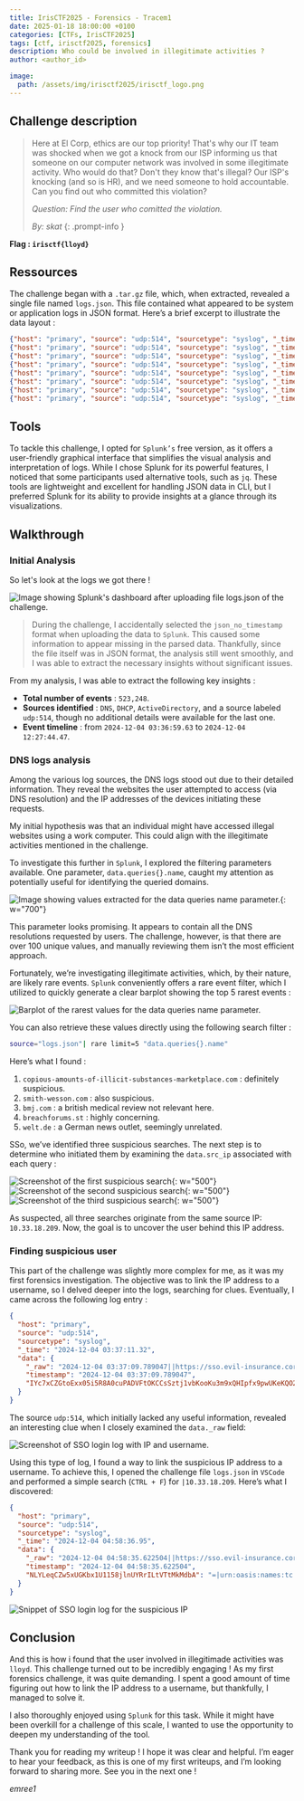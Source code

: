 ```yaml
---
title: IrisCTF2025 - Forensics - Tracem1
date: 2025-01-18 18:00:00 +0100
categories: [CTFs, IrisCTF2025]
tags: [ctf, irisctf2025, forensics]
description: Who could be involved in illegitimate activities ?
author: <author_id>

image:
  path: /assets/img/irisctf2025/irisctf_logo.png
---
```


## Challenge description 

> Here at El Corp, ethics are our top priority! That's why our IT team was shocked when we got a knock from our ISP informing us that someone on our computer network was involved in some illegitimate activity. Who would do that? Don't they know that's illegal?
> Our ISP's knocking (and so is HR), and we need someone to hold accountable. Can you find out who committed this violation?
>  
> *Question: Find the user who comitted the violation.*
>  
> *By: skat*
{: .prompt-info }

**Flag : `irisctf{lloyd}`**

## Ressources

The challenge began with a `.tar.gz` file, which, when extracted, revealed a single file named `logs.json`. This file contained what appeared to be system or application logs in JSON format. Here’s a brief excerpt to illustrate the data layout :

```json
{"host": "primary", "source": "udp:514", "sourcetype": "syslog", "_time": "2024-12-04 03:37:00.26", "data": {"_raw": "2024-12-04 03:36:59.354785 net-ctrl2 dot1x-proc:1[4409]: <522275> <4409> <WARN> <net-ctrl2 10.35.0.3> User Authentication failed. username=1021321863 ip=0.0.0.0 usermac=ed:d9:44:6c:af:44 authmethod=802.1x servername=cppm01-RADIUS serverip=10.35.0.3 apname=B2-W2 bssid=F4:2E:7F:A7:9B:CD", "timestamp": "2024-12-04 03:36:59.354785", "username": "1021321863", "ip": "0.0.0.0", "usermac": "ed:d9:44:6c:af:44", "authmethod": "802.1x", "servername": "cppm01-RADIUS", "serverip": "10.35.0.3", "apname": "B2-W2", "bssid": "F4:2E:7F:A7:9B:CD"}}
{"host": "primary", "source": "udp:514", "sourcetype": "syslog", "_time": "2024-12-04 03:37:00.54", "data": {"_raw": "2024-12-04 03:36:59.361281 net-ctrl2 dot1x-proc:1[4407]: <522311> <4407> <INFO> <net-ctrl2 10.33.0.3> User Authentication success. username=1021322040 ip=0.0.0.0 usermac=da:5e:26:6b:de:47 authmethod=802.1x servername=cppm01-RADIUS serverip=10.33.0.3 apname=B2-W0 bssid=F4:2E:7F:51:BE:FE", "timestamp": "2024-12-04 03:36:59.361281", "username": "1021322040", "ip": "0.0.0.0", "usermac": "da:5e:26:6b:de:47", "authmethod": "802.1x", "servername": "cppm01-RADIUS", "serverip": "10.33.0.3", "apname": "B2-W0", "bssid": "F4:2E:7F:51:BE:FE"}}
{"host": "primary", "source": "udp:514", "sourcetype": "syslog", "_time": "2024-12-04 03:36:59.86", "data": {"_raw": "2024-12-04 03:36:59.361860 net-ctrl1 dot1x-proc:1[4407]: <522311> <4407> <INFO> <net-ctrl1 10.19.0.3> User Authentication success. username=1021322028 ip=0.0.0.0 usermac=b3:50:21:9d:39:1c authmethod=802.1x servername=cppm01-RADIUS serverip=10.19.0.3 apname=B1-W2 bssid=F4:2E:7F:DC:2A:DE", "timestamp": "2024-12-04 03:36:59.361860", "username": "1021322028", "ip": "0.0.0.0", "usermac": "b3:50:21:9d:39:1c", "authmethod": "802.1x", "servername": "cppm01-RADIUS", "serverip": "10.19.0.3", "apname": "B1-W2", "bssid": "F4:2E:7F:DC:2A:DE"}}
{"host": "primary", "source": "udp:514", "sourcetype": "syslog", "_time": "2024-12-04 03:37:00.00", "data": {"_raw": "2024-12-04 03:36:59.361862 net-ctrl2 dot1x-proc:1[4407]: <522311> <4407> <INFO> <net-ctrl2 10.35.0.3> User Authentication success. username=1021322129 ip=0.0.0.0 usermac=20:56:89:fe:21:4f authmethod=802.1x servername=cppm01-RADIUS serverip=10.35.0.3 apname=B2-W0 bssid=F4:2E:7F:51:BE:FE", "timestamp": "2024-12-04 03:36:59.361862", "username": "1021322129", "ip": "0.0.0.0", "usermac": "20:56:89:fe:21:4f", "authmethod": "802.1x", "servername": "cppm01-RADIUS", "serverip": "10.35.0.3", "apname": "B2-W0", "bssid": "F4:2E:7F:51:BE:FE"}}
{"host": "primary", "source": "udp:514", "sourcetype": "syslog", "_time": "2024-12-04 03:37:01.03", "data": {"_raw": "2024-12-04 03:36:59.362029 net-ctrl1 dot1x-proc:1[4407]: <522311> <4407> <INFO> <net-ctrl1 10.19.0.3> User Authentication success. username=1021321507 ip=0.0.0.0 usermac=7f:44:3d:a7:49:7c authmethod=802.1x servername=cppm01-RADIUS serverip=10.19.0.3 apname=B1-W2 bssid=F4:2E:7F:DC:2A:DE", "timestamp": "2024-12-04 03:36:59.362029", "username": "1021321507", "ip": "0.0.0.0", "usermac": "7f:44:3d:a7:49:7c", "authmethod": "802.1x", "servername": "cppm01-RADIUS", "serverip": "10.19.0.3", "apname": "B1-W2", "bssid": "F4:2E:7F:DC:2A:DE"}}
{"host": "primary", "source": "udp:514", "sourcetype": "syslog", "_time": "2024-12-04 03:37:00.61", "data": {"_raw": "2024-12-04 03:36:59.365003 net-ctrl4 dot1x-proc:1[4409]: <522275> <4409> <WARN> <net-ctrl4 10.67.0.3> User Authentication failed. username=1021321880 ip=0.0.0.0 usermac=f:81:c3:98:7:9e authmethod=802.1x servername=cppm01-RADIUS serverip=10.67.0.3 apname=B4-W1 bssid=F4:2E:7F:9C:CC:EA", "timestamp": "2024-12-04 03:36:59.365003", "username": "1021321880", "ip": "0.0.0.0", "usermac": "f:81:c3:98:7:9e", "authmethod": "802.1x", "servername": "cppm01-RADIUS", "serverip": "10.67.0.3", "apname": "B4-W1", "bssid": "F4:2E:7F:9C:CC:EA"}}
{"host": "primary", "source": "udp:514", "sourcetype": "syslog", "_time": "2024-12-04 03:37:00.65", "data": {"_raw": "2024-12-04 03:36:59.373456 net-ctrl3 dot1x-proc:1[4409]: <522275> <4409> <WARN> <net-ctrl3 10.49.0.3> User Authentication failed. username=1021321461 ip=0.0.0.0 usermac=59:ff:24:dc:c4:2b authmethod=802.1x servername=cppm01-RADIUS serverip=10.49.0.3 apname=B3-W0 bssid=F4:2E:7F:A3:0B:78", "timestamp": "2024-12-04 03:36:59.373456", "username": "1021321461", "ip": "0.0.0.0", "usermac": "59:ff:24:dc:c4:2b", "authmethod": "802.1x", "servername": "cppm01-RADIUS", "serverip": "10.49.0.3", "apname": "B3-W0", "bssid": "F4:2E:7F:A3:0B:78"}}
{"host": "primary", "source": "udp:514", "sourcetype": "syslog", "_time": "2024-12-04 03:37:00.58", "data": {"_raw": "2024-12-04 03:36:59.381512 net-ctrl3 dot1x-proc:1[4407]: <522311> <4407> <INFO> <net-ctrl3 10.49.0.3> User Authentication success. username=1021321159 ip=0.0.0.0 usermac=8b:cd:c:15:4b:be authmethod=802.1x servername=cppm01-RADIUS serverip=10.49.0.3 apname=B3-W3 bssid=F4:2E:7F:DA:AE:69", "timestamp": "2024-12-04 03:36:59.381512", "username": "1021321159", "ip": "0.0.0.0", "usermac": "8b:cd:c:15:4b:be", "authmethod": "802.1x", "servername": "cppm01-RADIUS", "serverip": "10.49.0.3", "apname": "B3-W3", "bssid": "F4:2E:7F:DA:AE:69"}}
```

## Tools 

To tackle this challenge, I opted for `Splunk’s` free version, as it offers a user-friendly graphical interface that simplifies the visual analysis and interpretation of logs. While I chose Splunk for its powerful features, I noticed that some participants used alternative tools, such as `jq`. These tools are lightweight and excellent for handling JSON data in CLI, but I preferred Splunk for its ability to provide insights at a glance through its visualizations.

## Walkthrough

### Initial Analysis 

So let's look at the logs we got there !

![Image showing Splunk's dashboard after uploading file logs.json of the challenge.](/assets/img/irisctf2025/forensics/tracem1/first_analysis.png)
> During the challenge, I accidentally selected the `json_no_timestamp` format when uploading the data to `Splunk`. This caused some information to appear missing in the parsed data. Thankfully, since the file itself was in JSON format, the analysis still went smoothly, and I was able to extract the necessary insights without significant issues.

From my analysis, I was able to extract the following key insights : 
- **Total number of events** : `523,248`.
- **Sources identified** : `DNS`, `DHCP`, `ActiveDirectory`, and a source labeled  `udp:514`, though no additional details were available for the last one.
- **Event timeline** : from `2024-12-04 03:36:59.63` to `2024-12-04 12:27:44.47`.

### DNS logs analysis

Among the various log sources, the DNS logs stood out due to their detailed information. They reveal the websites the user attempted to access (via DNS resolution) and the IP addresses of the devices initiating these requests.

My initial hypothesis was that an individual might have accessed illegal websites using a work computer. This could align with the illegitimate activities mentioned in the challenge.

To investigate this further in `Splunk`, I explored the filtering parameters available. One parameter, `data.queries{}.name`, caught my attention as potentially useful for identifying the queried domains.

![Image showing values extracted for the data queries name parameter.](/assets/img/irisctf2025/forensics/tracem1/data_queries_name_parameter.png){: w="700"}

This parameter looks promising. It appears to contain all the DNS resolutions requested by users. The challenge, however, is that there are over 100 unique values, and manually reviewing them isn’t the most efficient approach.

Fortunately, we’re investigating illegitimate activities, which, by their nature, are likely rare events. `Splunk` conveniently offers a rare event filter, which I utilized to quickly generate a clear barplot showing the top 5 rarest events :

![Barplot of the rarest values for the data queries name parameter.](/assets/img/irisctf2025/forensics/tracem1/rare_events_barplot.png)

You can also retrieve these values directly using the following search filter :

```bash 
source="logs.json"| rare limit=5 "data.queries{}.name"
```

Here’s what I found : 
1. `copious-amounts-of-illicit-substances-marketplace.com` : definitely  suspicious.
2. `smith-wesson.com` : also suspicious.
3. `bmj.com` : a british medical review not relevant here.
4. `breachforums.st` : highly concerning.
5. `welt.de` : a German news outlet, seemingly unrelated.

SSo, we’ve identified three suspicious searches. The next step is to determine who initiated them by examining the `data.src_ip` associated with each query : 

![Screenshot of the first suspicious search](/assets/img/irisctf2025/forensics/tracem1/suspicious_search_log1.png){: w="500"}
![Screenshot of the second suspicious search](/assets/img/irisctf2025/forensics/tracem1/suspicious_search_log2.png){: w="500"}
![Screenshot of the third suspicious search](/assets/img/irisctf2025/forensics/tracem1/suspicious_search_log3.png){: w="500"}

As suspected, all three searches originate from the same source IP: `10.33.18.209`. Now, the goal is to uncover the user behind this IP address.

### Finding suspicious user

This part of the challenge was slightly more complex for me, as it was my first forensics investigation. The objective was to link the IP address to a username, so I delved deeper into the logs, searching for clues. Eventually, I came across the following log entry : 

```json
{
  "host": "primary",
  "source": "udp:514",
  "sourcetype": "syslog",
  "_time": "2024-12-04 03:37:11.32",
  "data": {
    "_raw": "2024-12-04 03:37:09.789047||https://sso.evil-insurance.corp/idp/profile/SAML2/Redirect/SSO|/idp/profile/SAML2/Redirect/SSO|aa820a8eed6e339af60e3c0a5870f8a9|authn/MFA|10.17.108.72|Mozilla/5.0 (Macintosh; Intel Mac OS X 10_12_5) AppleWebKit/537.36 (KHTML, like Gecko) Firefox/53.0.3 Safari/537.3|https://sso.evil-insurance.corp/ns/profiles/saml2/sso/browser|vfrancis||uid|evil-insurance.corp|https://sso.evil-insurance.corp/idp/sso|url:oasis:names:tc:SAML:2.0:protocol|urn:oasis:names:tc:SAML:2.0:bindings:HTTP-Redirect|urn:oasis:names:tc:SAML:2.0:bindings:HTTP-POST|3lEZ5SAqS6v6YNmFl/IYc7xCZGtoExx05i5R8A0cuPADVFtOKCCsSztj1vbKooKu3m9xQHIpfx9pwUKeKQO23g==|urn:oasis:names:tc:SAML:2.0:nameid-format:transient|_91394744004c61a4bcf8a7d46f5372be|2024-12-04 03:37:09.789047|_bed8f180-a7f2-4a2a-a9c7-c8c81f0ecb22||||urn:oasis:names:tc:SAML:2.0:status:Success|||false|false|true",
    "timestamp": "2024-12-04 03:37:09.789047",
    "IYc7xCZGtoExx05i5R8A0cuPADVFtOKCCsSztj1vbKooKu3m9xQHIpfx9pwUKeKQO23g": "=|urn:oasis:names:tc:SAML:2.0:nameid-format:transient|_91394744004c61a4bcf8a7d46f5372be|2024-12-04"
  }
}
```

The source `udp:514`, which initially lacked any useful information, revealed an interesting clue when I closely examined the `data._raw` field:

![Screenshot of SSO login log with IP and username.](/assets/img/irisctf2025/forensics/tracem1/sso_log.png)

Using this type of log, I found a way to link the suspicious IP address to a username. To achieve this, I opened the challenge file `logs.json` in `VSCode` and performed a simple search (`CTRL + F`) for `|10.33.18.209`. Here’s what I discovered:

```json 
{
  "host": "primary",
  "source": "udp:514",
  "sourcetype": "syslog",
  "_time": "2024-12-04 04:58:36.95",
  "data": {
    "_raw": "2024-12-04 04:58:35.622504||https://sso.evil-insurance.corp/idp/profile/SAML2/Redirect/SSO|/idp/profile/SAML2/Redirect/SSO|5b52053ac1ab1f4935a3d7d6c6aa4ff0|authn/MFA|10.33.18.209|Mozilla/5.0 (Windows NT 10.0; Win64; x64) AppleWebKit/537.36 (KHTML, like Gecko) Chrome/58.0.3029.110 Safari/537.3 Edge/16.16299|https://sso.evil-insurance.corp/ns/profiles/saml2/sso/browser|llloyd||uid|service.evil-insurance.corp|https://sso.evil-insurance.corp/idp/sso|url:oasis:names:tc:SAML:2.0:protocol|urn:oasis:names:tc:SAML:2.0:bindings:HTTP-Redirect|urn:oasis:names:tc:SAML:2.0:bindings:HTTP-POST|kzYQV+Jk2w3KkwmRjR+HK4QWVQ3qzLPLgA5klV2b8bQT+NLYLeqCZw5xUGKbx1U1158jlnUYRrILtVTtMkMdbA==|urn:oasis:names:tc:SAML:2.0:nameid-format:transient|_60b0fd4b0ed5bba3474faeb85b3944e|2024-12-04 04:58:35.622504|_c4b56d58-625b-49aa-b859-4a2068422979||||urn:oasis:names:tc:SAML:2.0:status:Success|||false|false|true",
    "timestamp": "2024-12-04 04:58:35.622504",
    "NLYLeqCZw5xUGKbx1U1158jlnUYRrILtVTtMkMdbA": "=|urn:oasis:names:tc:SAML:2.0:nameid-format:transient|_60b0fd4b0ed5bba3474faeb85b3944e|2024-12-04"
  }
}
```

![Snippet of SSO login log for the suspicious IP](/assets/img/irisctf2025/forensics/tracem1/suspicious_user.png)

## Conclusion

And this is how i found that the user involved in illegitimade activities was `lloyd`. This challenge turned out to be incredibly engaging ! As my first forensics challenge, it was quite demanding. I spent a good amount of time figuring out how to link the IP address to a username, but thankfully, I managed to solve it.

I also thoroughly enjoyed using `Splunk` for this task. While it might have been overkill for a challenge of this scale, I wanted to use the opportunity to deepen my understanding of the tool.

Thank you for reading my writeup ! I hope it was clear and helpful. I’m eager to hear your feedback, as this is one of my first writeups, and I’m looking forward to sharing more. See you in the next one !

*emree1*
